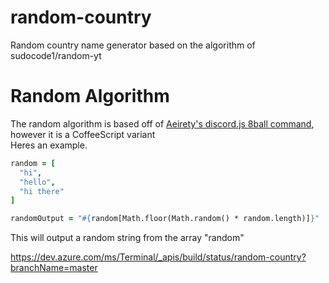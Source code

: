 # random-country
Random country name generator based on the algorithm of sudocode1/random-yt

# Random Algorithm
The random algorithm is based off of <a href="https://www.youtube.com/watch?v=15wEANlfGK8">Aeirety's discord.js 8ball command</a>, however it is a CoffeeScript variant <br>
Heres an example.
```coffeescript
random = [
  "hi",
  "hello",
  "hi there"
]

randomOutput = "#{random[Math.floor(Math.random() * random.length)]}"
```
This will output a random string from the array "random"

https://dev.azure.com/ms/Terminal/_apis/build/status/random-country?branchName=master
